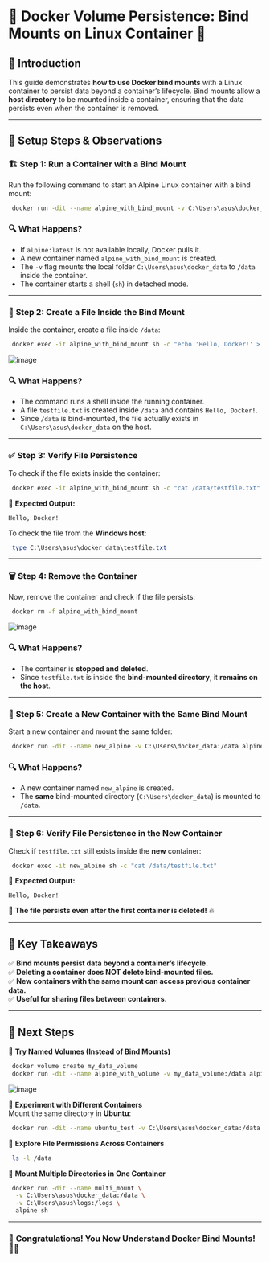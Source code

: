 # 🚀 Docker Volume Persistence: Bind Mounts on Linux Container 🐳

## 📌 Introduction  
This guide demonstrates **how to use Docker bind mounts** with a Linux container to persist data beyond a container’s lifecycle. Bind mounts allow a **host directory** to be mounted inside a container, ensuring that the data persists even when the container is removed.

---
## 🔧 **Setup Steps & Observations**  

### 🏗 **Step 1: Run a Container with a Bind Mount**
Run the following command to start an Alpine Linux container with a bind mount:
```sh
 docker run -dit --name alpine_with_bind_mount -v C:\Users\asus\docker_data:/data alpine:latest sh
```
### 🔍 **What Happens?**
- If `alpine:latest` is not available locally, Docker pulls it.
- A new container named `alpine_with_bind_mount` is created.
- The `-v` flag mounts the local folder `C:\Users\asus\docker_data` to `/data` inside the container.
- The container starts a shell (`sh`) in detached mode.

---
### 📄 **Step 2: Create a File Inside the Bind Mount**
Inside the container, create a file inside `/data`:
```sh
 docker exec -it alpine_with_bind_mount sh -c "echo 'Hello, Docker!' > /data/testfile.txt"
```
![image](https://github.com/user-attachments/assets/bbe88a31-28a8-46b0-afb5-c537aa6ac467)


### 🔍 **What Happens?**
- The command runs a shell inside the running container.
- A file `testfile.txt` is created inside `/data` and contains `Hello, Docker!`.
- Since `/data` is bind-mounted, the file actually exists in `C:\Users\asus\docker_data` on the host.

---
### ✅ **Step 3: Verify File Persistence**
To check if the file exists inside the container:
```sh
 docker exec -it alpine_with_bind_mount sh -c "cat /data/testfile.txt"
```
📌 **Expected Output:**
```
Hello, Docker!
```
To check the file from the **Windows host**:
```powershell
 type C:\Users\asus\docker_data\testfile.txt
```
---
### 🗑 **Step 4: Remove the Container**
Now, remove the container and check if the file persists:
```sh
 docker rm -f alpine_with_bind_mount
```
![image](https://github.com/user-attachments/assets/5867e94a-657e-4a2a-a905-03ec51e6ce6c)

### 🔍 **What Happens?**
- The container is **stopped and deleted**.
- Since `testfile.txt` is inside the **bind-mounted directory**, it **remains on the host**.

---
### 🔄 **Step 5: Create a New Container with the Same Bind Mount**
Start a new container and mount the same folder:
```sh
 docker run -dit --name new_alpine -v C:\Users\docker_data:/data alpine sh
```
### 🔍 **What Happens?**
- A new container named `new_alpine` is created.
- The **same** bind-mounted directory (`C:\Users\docker_data`) is mounted to `/data`.

---
### 🔎 **Step 6: Verify File Persistence in the New Container**
Check if `testfile.txt` still exists inside the **new** container:
```sh
 docker exec -it new_alpine sh -c "cat /data/testfile.txt"
```
📌 **Expected Output:**
```
Hello, Docker!
```
🚀 **The file persists even after the first container is deleted!** 🔥

---
## 🎯 **Key Takeaways**
✅ **Bind mounts persist data beyond a container’s lifecycle.**  
✅ **Deleting a container does NOT delete bind-mounted files.**  
✅ **New containers with the same mount can access previous container data.**  
✅ **Useful for sharing files between containers.**  

---
## 🚀 **Next Steps**
🔹 **Try Named Volumes (Instead of Bind Mounts)**  
```sh
 docker volume create my_data_volume
 docker run -dit --name alpine_with_volume -v my_data_volume:/data alpine sh
```
![image](https://github.com/user-attachments/assets/a4b073d1-6cb8-4c84-99b0-da6fae242a31)

🔹 **Experiment with Different Containers**  
Mount the same directory in **Ubuntu**:
```sh
 docker run -dit --name ubuntu_test -v C:\Users\asus\docker_data:/data ubuntu bash
```
🔹 **Explore File Permissions Across Containers**
```sh
 ls -l /data
```
🔹 **Mount Multiple Directories in One Container**
```sh
 docker run -dit --name multi_mount \
  -v C:\Users\asus\docker_data:/data \
  -v C:\Users\asus\logs:/logs \
  alpine sh
```

---
### 🎉 **Congratulations! You Now Understand Docker Bind Mounts!** 🚀🐳

